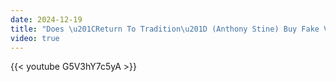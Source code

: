 ```yaml
---
date: 2024-12-19
title: "Does \u201CReturn To Tradition\u201D (Anthony Stine) Buy Fake Views?"
video: true
---
```



{{< youtube G5V3hY7c5yA >}}
